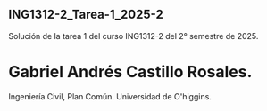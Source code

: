 ## ING1312-2_Tarea-1_2025-2
Solución de la tarea 1 del curso ING1312-2 del 2° semestre de 2025. 

# Gabriel Andrés Castillo Rosales.
Ingeniería Civil, Plan Común.
Universidad de O'higgins.
